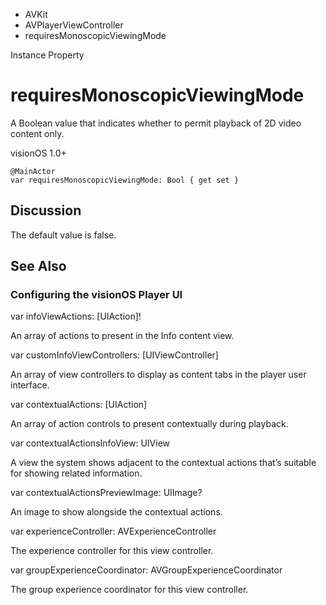 

- AVKit
- AVPlayerViewController
-  requiresMonoscopicViewingMode 

Instance Property

# requiresMonoscopicViewingMode

A Boolean value that indicates whether to permit playback of 2D video content only.

visionOS 1.0+

``` source
@MainActor
var requiresMonoscopicViewingMode: Bool { get set }
```

## Discussion

The default value is false.

## See Also

### Configuring the visionOS Player UI

var infoViewActions: [UIAction]!

An array of actions to present in the Info content view.

var customInfoViewControllers: [UIViewController]

An array of view controllers to display as content tabs in the player user interface.

var contextualActions: [UIAction]

An array of action controls to present contextually during playback.

var contextualActionsInfoView: UIView

A view the system shows adjacent to the contextual actions that’s suitable for showing related information.

var contextualActionsPreviewImage: UIImage?

An image to show alongside the contextual actions.

var experienceController: AVExperienceController

The experience controller for this view controller.

var groupExperienceCoordinator: AVGroupExperienceCoordinator

The group experience coordinator for this view controller.

